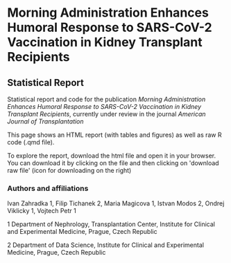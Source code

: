 # Morning Administration Enhances Humoral Response to SARS-CoV-2 Vaccination in Kidney Transplant Recipients

## Statistical Report

Statistical report and code for the publication *Morning Administration Enhances Humoral Response to SARS-CoV-2 Vaccination in Kidney Transplant Recipients*, currently under review in the journal  *American Journal of Transplantation*



This page shows an HTML report (with tables and figures) as well as raw R code (.qmd file).

To explore the report, download the html file and open it in your browser. You can download it by clicking on the file and then clicking on 'download raw file' (icon for downloading on the right)

### Authors and affiliations 

Ivan Zahradka 1, Filip Tichanek 2, Maria Magicova 1, Istvan Modos 2, Ondrej Viklicky 1, Vojtech Petr 1

1 Department of Nephrology, Transplantation Center, Institute for Clinical and Experimental Medicine, Prague, Czech Republic

2 Department of Data Science, Institute for Clinical and Experimental Medicine, Prague, Czech Republic
